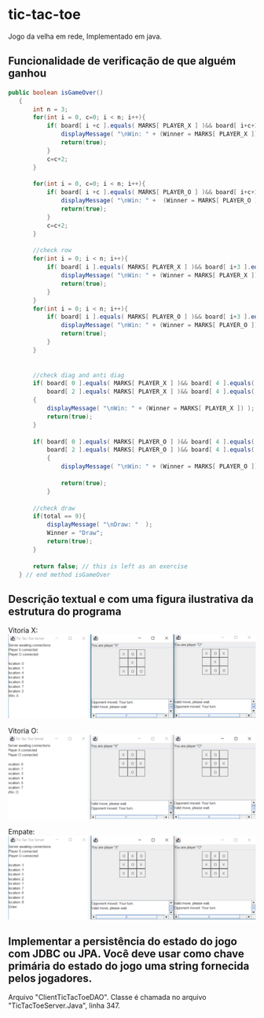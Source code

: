 # tic-tac-toe
 Jogo da velha em rede, Implementado em java. 
## Funcionalidade de verificação de que alguém ganhou
```java
public boolean isGameOver() 
   {
	   int n = 3;
	   for(int i = 0, c=0; i < n; i++){
           if( board[ i +c ].equals( MARKS[ PLAYER_X ] )&& board[ i+c+1 ].equals( MARKS[ PLAYER_X ] ) && board[ i+c+2 ].equals( MARKS[ PLAYER_X ] )) {
        	   displayMessage( "\nWin: " + (Winner = MARKS[ PLAYER_X ]) );
               return(true);
           }
           c=c+2;
       }
	   
	   for(int i = 0, c=0; i < n; i++){
           if( board[ i +c ].equals( MARKS[ PLAYER_O ] )&& board[ i+c+1 ].equals( MARKS[ PLAYER_O ] ) && board[ i+c+2 ].equals( MARKS[ PLAYER_O ] )) {
        	   displayMessage( "\nWin: " +  (Winner = MARKS[ PLAYER_O ]) );
        	   return(true);
           }
           c=c+2;
       }
	   
       //check row
	   for(int i = 0; i < n; i++){
           if( board[ i ].equals( MARKS[ PLAYER_X ] )&& board[ i+3 ].equals( MARKS[ PLAYER_X ] ) && board[ i+6 ].equals( MARKS[ PLAYER_X ] )) {
        	   displayMessage( "\nWin: " + (Winner = MARKS[ PLAYER_X ])  );
        	   return(true);
           }
       }
	   for(int i = 0; i < n; i++){
           if( board[ i ].equals( MARKS[ PLAYER_O ] )&& board[ i+3 ].equals( MARKS[ PLAYER_O ] ) && board[ i+6 ].equals( MARKS[ PLAYER_O ] )) {
        	   displayMessage( "\nWin: " + (Winner = MARKS[ PLAYER_O ])  );
        	   return(true);
           }
       }
	   

       //check diag and anti diag
       if( board[ 0 ].equals( MARKS[ PLAYER_X ] )&& board[ 4 ].equals( MARKS[ PLAYER_X ] ) && board[ 8 ].equals( MARKS[ PLAYER_X ] )||
     	   board[ 2 ].equals( MARKS[ PLAYER_X ] )&& board[ 4 ].equals( MARKS[ PLAYER_X ] ) && board[ 6 ].equals( MARKS[ PLAYER_X ] )    )  
       {
    	   displayMessage( "\nWin: " + (Winner = MARKS[ PLAYER_X ]) );
    	   return(true);
       }
       
       if( board[ 0 ].equals( MARKS[ PLAYER_O ] )&& board[ 4 ].equals( MARKS[ PLAYER_O ] ) && board[ 8 ].equals( MARKS[ PLAYER_O ] )||
           board[ 2 ].equals( MARKS[ PLAYER_O ] )&& board[ 4 ].equals( MARKS[ PLAYER_O ] ) && board[ 6 ].equals( MARKS[ PLAYER_O ] )    )  
           {
    	       displayMessage( "\nWin: " + (Winner = MARKS[ PLAYER_O ])  );
    	       
    	       return(true);
           }

       //check draw
       if(total == 9){
    	   displayMessage( "\nDraw: "  );
    	   Winner = "Draw";
    	   return(true);
       }
       
	   return false; // this is left as an exercise
   } // end method isGameOver
   ```
 ## Descrição textual e com uma figura ilustrativa da estrutura do programa
 Vitoria X:
 ![alt text](https://github.com/guisoares1/Imagens/blob/main/VitoriaX.png)
 
  Vitoria O:
 ![alt text](https://github.com/guisoares1/Imagens/blob/main/VitoriaO.png)
 
 Empate:
 ![alt text](https://github.com/guisoares1/Imagens/blob/main/Draw.png)

## Implementar a persistência do estado do jogo com JDBC ou JPA. Você deve usar como chave primária do estado do jogo uma string fornecida pelos jogadores.
Arquivo "ClientTicTacToeDAO". Classe é chamada no arquivo "TicTacToeServer.Java", linha 347.
